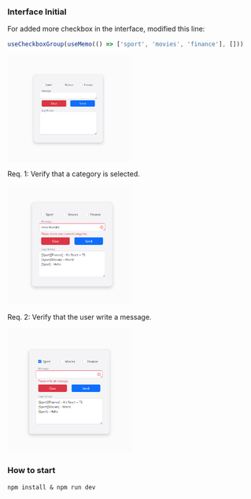 ### Interface Initial

For added more checkbox in the interface, modified this line:

```javascript
useCheckboxGroup(useMemo(() => ['sport', 'movies', 'finance'], []))
```

<img alt="Start Image" src="./docs/Start.png" width="50%">


Req. 1: Verify that a category is selected.

<img alt="Middle Image" src="./docs/Middle.png" width="50%">

Req. 2: Verify that the user write a message.

<img alt="End Image" src="./docs/End.png" width="50%">

### How to start

````shell
npm install & npm run dev
````
